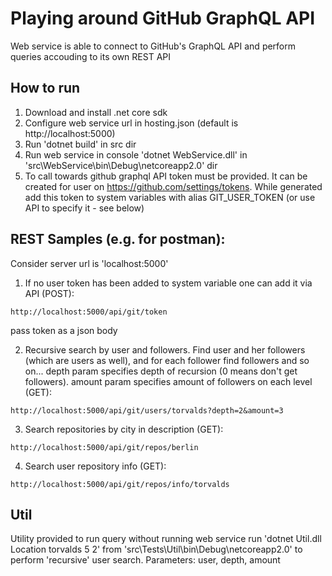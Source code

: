 # Playing around GitHub GraphQL API
Web service is able to connect to GitHub's GraphQL API and perform queries accouding to its own REST API

## How to run
1. Download and install .net core sdk
2. Configure web service url in hosting.json (default is http://localhost:5000)
3. Run 'dotnet build' in src dir
4. Run web service in console 'dotnet WebService.dll' in 'src\WebService\bin\Debug\netcoreapp2.0' dir
5. To call towards github graphql API token must be provided. It can be created for user on https://github.com/settings/tokens. While generated add this token to system variables with alias GIT_USER_TOKEN (or use API to specify it - see below)

## REST Samples (e.g. for postman):
Consider server url is 'localhost:5000'

1. If no user token has been added to system variable one can add it via API (POST):
```http
http://localhost:5000/api/git/token
```
pass token as a json body

2. Recursive search by user and followers. Find user and her followers (which are users as well), and for each follower find followers and so on... depth param specifies depth of recursion (0 means don't get followers). amount param specifies amount of followers on each level (GET):
```http
http://localhost:5000/api/git/users/torvalds?depth=2&amount=3
```
3. Search repositories by city in description (GET):
```http
http://localhost:5000/api/git/repos/berlin
```
4. Search user repository info (GET):
```http
http://localhost:5000/api/git/repos/info/torvalds
```

## Util
Utility provided to run query without running web service
run 'dotnet Util.dll Location torvalds 5 2' from 'src\Tests\Util\bin\Debug\netcoreapp2.0' to perform 'recursive' user search. Parameters: user, depth, amount
